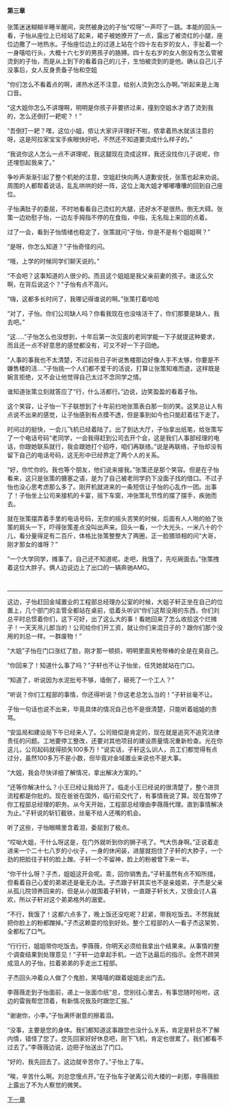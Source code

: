 #### 第三章

张策迷迷糊糊半睡半醒间，突然被身边的子怡“哎呀”一声吓了一跳。本能的回头一看，子怡从座位上已经站了起来，裙子被她撩开了一点，露出了被烫红的小腿，座位边撒了一地热水。子怡座位边上的过道上站在个四十左右岁的女人，手扯着一个一身嘻哈行头，大概十六七岁的男孩子的胳膊。四十左右岁的女人倒没有怎么管被烫到的子怡，而是从上到下的看着自己的儿子，生怕被烫到的是他。确认自己儿子没事后，女人反身责备子怡和空姐

“你们怎么不看着点的啊，递热水还不注意，给别人烫到怎么办啊。”听起来是上海口音。

“这大姐你怎么不讲理啊，明明是你孩子非要挤过来，撞到空姐水才洒了烫到我的，怎么还倒打一耙呢？！”

“吾倒打一耙？嘿，这位小姐，侬让大家评评理好不啦，侬拿着热水就该注意的呀，这是阿拉家宝宝手疾眼快好吧，不然还不知道要烫成什么样子的。”

“我说你这人怎么一点不讲理呢，我这腿现在烫成这样，我还没找你儿子说呢，你还埋怨起我来了。”

争吵声渐渐引起了整个机舱的注意，空姐赶快向两人道歉安抚，张策也起来劝说。周围的人都帮着说话，乱乱哄哄的好一阵，这位上海大姐才嘟嘟囔囔的回到自己座位。

子怡满肚子的委屈，不时地看看自己烫红的大腿，还好水不是很热，倒无大碍。张策一边劝慰子怡，一边左手拇指不停的在食指，中指，无名指上来回的点着。

过了一会，看到子怡情绪也稳定了，张策就问“子怡，你是不是有个姐姐啊？”

“是呀，你怎么知道？”子怡奇怪的问。

“哦，上学的时候同学们聊天说的。”

“不会吧？这事知道的人很少的。而且这个姐姐是我父亲前妻的孩子。谁这么欠啊，在背后说这个？”子怡有点不高兴。

“嗨，这都多长时间了，我哪记得谁说的啊。”张策打着哈哈

“对了，子怡。你们公司缺人吗？你看我现在也没啥活干了，你们那要是缺人，我去吧。”

“这.....”子怡怎么也没想到，十年后第一次见面的老同学能一下子就提这种要求，而且还一点不好意思的感觉都没有，可又不好一下子回绝。

“人事的事我也不太清楚，不过前些日子听说售楼那边好像人手不太够，你要是不嫌售楼的活....”子怡挑一个人们都不爱干的活说，打算让张策知难而退，这样既是婉言拒绝，又不会让他觉得自己太过不念同学之情。

谁知道张策立刻就答应了“行，什么活都行。”边说，边笑盈盈的看着子怡。

这个笑容，让子怡一下子联想到了十年前扫地张策表白那一刻的笑。这笑总让人有点说不出来的感觉，让子怡感到有点摸不透，但是事到如今也只能赶着往下走了。

时间过的挺快，一会儿飞机已经着陆了。出了到达大厅，子怡拿出纸笔，给张策写了一个电话号码“老同学，一会我得赶到公司去开个会，这是我们人事部经理的电话，你跟她联系就行，我会跟她打个招呼，咱们再联络。”说是再联络，子怡却没有留下自己的电话号码，这无形中已经界定了两个人的关系。

“好，你忙你的。我也等个朋友，他们说来接我。”张策还是那个笑容。但是在子怡看来，这只是张策的搪塞之语，是为了自己被老同学扔下没面子找的借口。不过子怡也没心思考虑那么多了。刚开机就进来的一条短信让子怡的心乱作一团。出事了！子怡坐上公司来接机的卡宴，摇下车窗，冲张策礼节性的摆了摆手，疾驰而去。

就在张策摆弄着手里的电话号码，无奈的摇头苦笑的时候，后面有人人啪的拍了张策的肩头一下，吓得张策差点没叫出声来。回头一看，一个大光头，一米八十的个儿，看分量得足有二百斤，体格比张策整整大了两圈，正一脸猥琐相的问“大哥，刚才那女的谁呀？”

“一个大学同学，摊事了。自己还不知道呢。走吧，我饿了，先吃碗面去。”张策拽着这位大胖子。俩人边说边上了出口的一辆奔驰AMG。

 

* * *



这边，子怡赶回金域置业的工程部总经理办公室的时候，大姐子轩正坐在自己的位置上，几个部门的主管全都站在桌前，低着头听训“你们这帮没用的东西，你们刘总平时总惯着你们，这下可好，出了这么大的事！看她回来了怎么收拾这个烂摊子！一天天吊儿郎当的！公司给你们开工资，就让你们来混日子的？跟你们那个没用的刘总一样。一群废物！”

“大姐”子怡在门口涨红了脸，刚才那一顿损，明明里面夹枪带棒的全是在臭自己。

“你回来了！知道什么事了吗？”子轩也不让子怡坐，任凭她就站在门口。

“知道了，听说因为水泥批号不够，墙倒了，砸死了一个工人？”

“听说？你们工程部的事情，你还得听说？你这老总怎么当的！”子轩丝毫不让。

子怡一句话也说不出来，毕竟具体的情况自己也不是很清楚，只能听着姐姐的责骂。

“安监局和建设局下午已经来人了。公司赔偿是肯定的，现在就是追究不追究法律责任的问题。工地要停工整改，还要对其他项目的建设质量情况重新检查。光在你这儿，公司起码就得损失100多万！”说实话，子轩这么训人，员工们都觉得有点过分，虽然100多万不是小数，但毕竟对金域置业来说也不是大事。



“大姐，我会尽快详细了解情况，拿出解决方案的。”

“还等你解决什么？小王已经让我给开了。临走小王已经说的很清楚了，整个进货流程都是你批的。现在爸爸在国外，临行前交代了，有事情我说了算。现在暂停了你工程部总经理的职务。从今天开始，工程部总经理由李薇薇代理。直到事情解决为止。”子轩说的斩钉截铁，丝毫不给人还嘴的机会。

听了这些，子怡眼睛里含着泪，委屈到了极点。

“哎呦大姐，干什么呀这是，在门外就听到你的狮子吼了。气大伤身啊。”正说着走进来一个二十七八岁的小伙子，一身的休闲装，进屋就抱住了子轩的大脖子，一个劲的把脸往子轩的脸上蹭。子轩一个不留神，脸上的粉被曾下来一半。

“你干什么呀？子杰，姐姐这开会呢。乖，回你销售去。”子轩虽然有点不知所措，但看着自己心爱的弟弟还是毫无办法。子杰跟子轩其实也不是亲姐弟，子杰是父亲从孤儿院领养回来的，但是从小就围着子轩转，一直跟子轩长大，又很会讨人喜欢，所以子轩对这个弟弟格外的溺爱。

“不行，我饿了！这都六点多了，晚上饭还没吃呢？赶紧，带我吃饭去。不然我就把你脸上的粉都蹭掉。”子杰这赖耍的恰到好处。整个工程部的人一看子杰这架势，全都松了口气。

“行行行，姐姐带你吃饭去。李薇薇，你明天必须给我拿出个结果来。从事情的整个调查结果到处理意见！”子轩一边拿起手机，一边下达最后的指示。全然不顾哭成泪人的子怡，拉着弟弟的手走出工程部。

子杰回头冲着众人做了个鬼脸，笑嘻嘻的跟着姐姐走出门去。

李薇薇走到子怡面前，递上一张面巾纸“总，您别往心里去，有事您随时吩咐，这边的雷我帮您顶着，有新情况我及时跟您汇报。”

“谢谢你，小李。”子怡满怀谢意的擦着泪。

“没事，主要是您的身体。我们都知道这事跟您也没什么关系，肯定是轩总不了解内情，错怪了您了。您先回家好好休息吧，刚下飞机，肯定也很累了。我们都看不过去了。”李薇薇边说，边把子怡送出了门口。

“好的，我先回去了。这边就辛苦你了。”子怡上了车。

“唉，辛苦什么啊。刘总您慢点开。”在子怡车子驶离公司大楼的一刹那，李薇薇脸上露出了不为人察觉的微笑。


[下一章](第四章.md)


